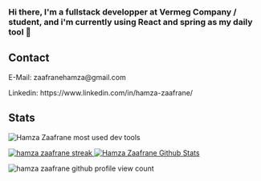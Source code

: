 ### Hi there, I'm a fullstack developper at Vermeg Company / student, and i'm currently using React and spring as my daily tool 👋
## Contact
<p>E-Mail: zaafranehamza@gmail.com </p>
<p>Linkedin: https://www.linkedin.com/in/hamza-zaafrane/</p>


 ## Stats
<p><img align="center" src="https://github-readme-stats.vercel.app/api/top-langs?username=zaafrane00&&show_icons=true&theme=dark" alt="Hamza Zaafrane most used dev tools" /></p>

 <a href="https://github-readme-stats.vercel.app/api?username=zaafrane00&show_icons=true">  <img title="🔥 Get streak stats for your profile at git.io/streak-stats" alt="hamza zaafrane streak" src="https://github-readme-streak-stats.herokuapp.com/?user=zaafrane00&theme=gotham&hide_border=true&date_format=j%20M%5B%20Y%5D"/> </a>
<a  href="https://github.com/zaafrane00/github-readme-stats"><img alt="Hamza Zaafrane Github Stats" src="https://github-readme-stats.vercel.app/api?username=zaafrane00&show_icons=true&count_private=true&theme=react&hide_border=true&bg_color=0D1117" /></a>
 
<p align="left"> <img src="https://komarev.com/ghpvc/?username=zaafrane00&label=Profile%20views&color=0e75b6&style=flat" alt="hamza zaafrane github profile view count" /> </p>
